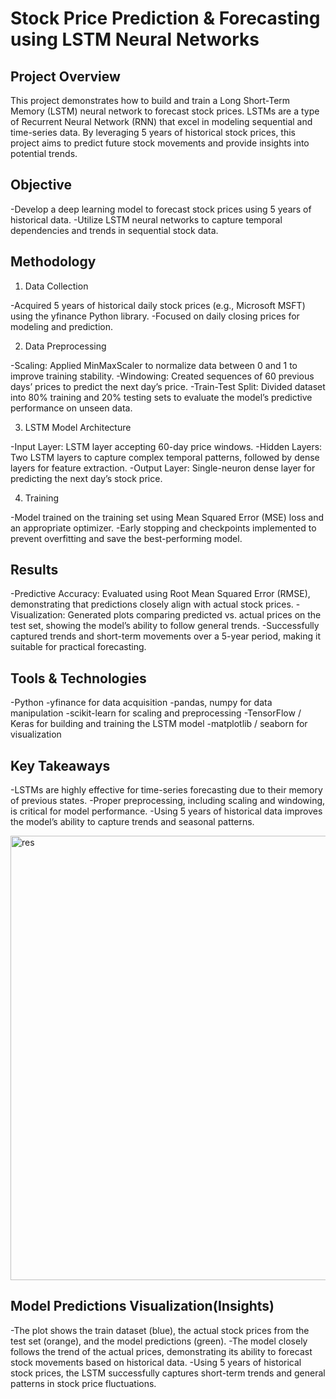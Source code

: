 # Stock Price Prediction & Forecasting using LSTM Neural Networks

## Project Overview

This project demonstrates how to build and train a Long Short-Term Memory (LSTM) neural network to forecast stock prices. LSTMs are a type of Recurrent Neural Network (RNN) that excel in modeling sequential and time-series data. By leveraging 5 years of historical stock prices, this project aims to predict future stock movements and provide insights into potential trends.

## Objective

-Develop a deep learning model to forecast stock prices using 5 years of historical data.
-Utilize LSTM neural networks to capture temporal dependencies and trends in sequential stock data.

## Methodology
1. Data Collection

-Acquired 5 years of historical daily stock prices (e.g., Microsoft MSFT) using the yfinance Python library.
-Focused on daily closing prices for modeling and prediction.

2. Data Preprocessing

-Scaling: Applied MinMaxScaler to normalize data between 0 and 1 to improve training stability.
-Windowing: Created sequences of 60 previous days’ prices to predict the next day’s price.
-Train-Test Split: Divided dataset into 80% training and 20% testing sets to evaluate the model’s predictive performance on unseen data.

3. LSTM Model Architecture

-Input Layer: LSTM layer accepting 60-day price windows.
-Hidden Layers: Two LSTM layers to capture complex temporal patterns, followed by dense layers for feature extraction.
-Output Layer: Single-neuron dense layer for predicting the next day’s stock price.

4. Training

-Model trained on the training set using Mean Squared Error (MSE) loss and an appropriate optimizer.
-Early stopping and checkpoints implemented to prevent overfitting and save the best-performing model.

## Results

-Predictive Accuracy: Evaluated using Root Mean Squared Error (RMSE), demonstrating that predictions closely align with actual stock prices.
-Visualization: Generated plots comparing predicted vs. actual prices on the test set, showing the model’s ability to follow general trends.
-Successfully captured trends and short-term movements over a 5-year period, making it suitable for practical forecasting.

## Tools & Technologies

-Python
-yfinance for data acquisition
-pandas, numpy for data manipulation
-scikit-learn for scaling and preprocessing
-TensorFlow / Keras for building and training the LSTM model
-matplotlib / seaborn for visualization

## Key Takeaways

-LSTMs are highly effective for time-series forecasting due to their memory of previous states.
-Proper preprocessing, including scaling and windowing, is critical for model performance.
-Using 5 years of historical data improves the model’s ability to capture trends and seasonal patterns.

<img width="1325" height="711" alt="res" src="https://github.com/user-attachments/assets/0336f1d0-39cc-4ca5-a6a0-dbd1f330c3bf" />

## Model Predictions Visualization(Insights)

-The plot shows the train dataset (blue), the actual stock prices from the test set (orange), and the model predictions (green).
-The model closely follows the trend of the actual prices, demonstrating its ability to forecast stock movements based on historical data.
-Using 5 years of historical stock prices, the LSTM successfully captures short-term trends and general patterns in stock price fluctuations.
